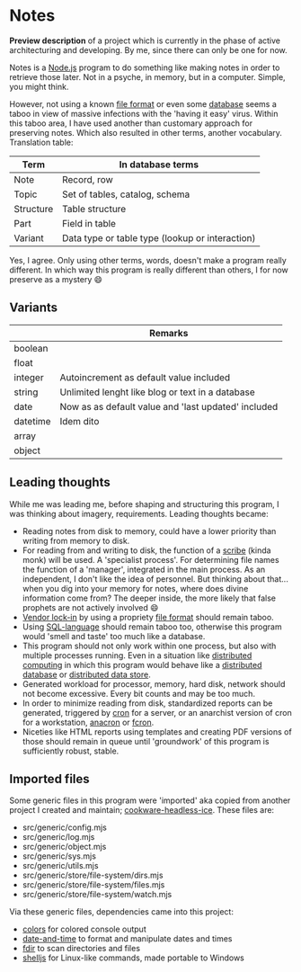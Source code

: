 # Notes

**Preview description** of a project which is currently in the phase of active architecturing and developing. By me, since there can only be one for now.

Notes is a [Node.js](https://en.wikipedia.org/wiki/Node.js) program to do something like making notes in order to retrieve those later. Not in a psyche, in memory, but in a computer. Simple, you might think.

However, not using a known [file format](niceties) or even some [database](https://en.wikipedia.org/wiki/Database) seems a taboo in view of massive infections with the 'having it easy' virus. Within this taboo area, I have used another than customary approach for preserving notes. Which also resulted in other terms, another vocabulary. Translation table:

| Term             | In database terms                                     |
| ---------------- | ----------------------------------------------------- |
| Note             | Record, row                                           |
| Topic            | Set of tables, catalog, schema                        |
| Structure        | Table structure                                       |
| Part             | Field in table                                        |
| Variant          | Data type or table type (lookup or interaction)       |


Yes, I agree. Only using other terms, words, doesn't make a program really different. In which way this program is really different than others, I for now preserve as a mystery 😄


## Variants

|                  | Remarks                                               |
| ---------------- | ----------------------------------------------------- |
| boolean          |                                                       |
| float            |                                                       |
| integer          | Autoincrement as default value included               |
| string           | Unlimited lenght like blog or text in a database      |
| date             | Now as as default value and 'last updated' included   |
| datetime         | Idem dito                                             |
| array            |                                                       |
| object           |                                                       |


## Leading thoughts

While me was leading me, before shaping and structuring this program, I was thinking about imagery, requirements. Leading thoughts became:

+ Reading notes from disk to memory, could have a lower priority than writing from memory to disk.
+ For reading from and writing to disk, the function of a [scribe](https://en.wikipedia.org/wiki/Scribe) (kinda monk) will be used. A 'specialist process'. For determining file names the function of a 'manager', integrated in the main process. As an independent, I don't like the idea of personnel. But thinking about that... when you dig into your memory for notes, where does divine information come from? The deeper inside, the more likely that false prophets are not actively involved 😄
+ [Vendor lock-in](https://en.wikipedia.org/wiki/Vendor_lock-in) by using a propriety [file format](https://en.wikipedia.org/wiki/Database) should remain taboo.
+ Using [SQL-language](https://en.wikipedia.org/wiki/SQL) should remain taboo too, otherwise this program would 'smell and taste' too much like a database.
+ This program should not only work within one process, but also with multiple processes running. Even in a situation like [distributed computing](https://en.wikipedia.org/wiki/Distributed_computing) in which this program would behave like a [distributed database](https://en.wikipedia.org/wiki/Distributed_database) or [distributed data store](https://en.wikipedia.org/wiki/Distributed_data_store).
+ Generated workload for processor, memory, hard disk, network should not become excessive. Every bit counts and may be too much.
+ In order to minimize reading from disk, standardized reports can be generated, triggered by [cron](https://en.wikipedia.org/wiki/Cron) for a server, or an anarchist version of cron for a workstation, [anacron](https://en.wikipedia.org/wiki/Anacron) or [fcron](https://en.wikipedia.org/wiki/Fcron).
+ Niceties like HTML reports using templates and creating PDF versions of those should remain in queue until 'groundwork' of this program is sufficiently robust, stable.


## Imported files

Some generic files in this program were 'imported' aka copied from another project I created and maintain; [cookware-headless-ice](https://github.com/hfndb/cookware-headless-ice). These files are:
+ src/generic/config.mjs
+ src/generic/log.mjs
+ src/generic/object.mjs
+ src/generic/sys.mjs
+ src/generic/utils.mjs
+ src/generic/store/file-system/dirs.mjs
+ src/generic/store/file-system/files.mjs
+ src/generic/store/file-system/watch.mjs

Via these generic files, dependencies came into this project:
+ [colors](https://www.npmjs.com/package/colors) for colored console output
+ [date-and-time](https://www.npmjs.com/package/date-and-time) to format and manipulate dates and times
+ [fdir](https://www.npmjs.com/package/fdir) to scan directories and files
+ [shelljs](https://www.npmjs.com/package/shelljs) for Linux-like commands, made portable to Windows
